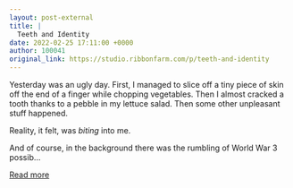 ```yaml
---
layout: post-external
title: |
  Teeth and Identity
date: 2022-02-25 17:11:00 +0000
author: 100041
original_link: https://studio.ribbonfarm.com/p/teeth-and-identity
---
```


Yesterday was an ugly day. First, I managed to slice off a tiny piece of skin off the end of a finger while chopping vegetables. Then I almost cracked a tooth thanks to a pebble in my lettuce salad. Then some other unpleasant stuff happened.

Reality, it felt, was _biting_ into me.

And of course, in the background there was the rumbling of World War 3 possib…

[Read more](https://studio.ribbonfarm.com/p/teeth-and-identity)
